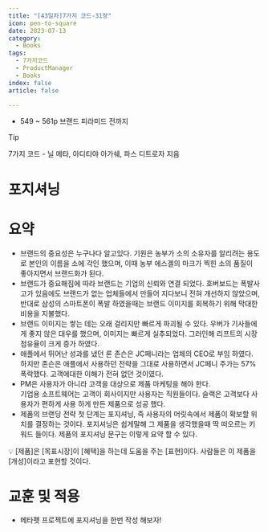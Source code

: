 ```yaml
---
title: "[43일차]7가지 코드-31장"
icon: pen-to-square
date: 2023-07-13
category:
  - Books
tags:
  - 7가지코드
  - ProductManager
  - Books
index: false
article: false

---
```


- 549 ~ 561p 브랜드 피라미드 전까지

<!-- more -->

>[!tip]
>7가지 코드 - 닐 메타, 아디티야 아가쉐, 파스 디트로자 지음


# 포지셔닝

# 요약

- 브랜드의 중요성은 누구나다 알고있다. 기원은 농부가 소의 소유자를 알리려는 용도로 본인의 이름을 소에 각인 했으며, 이때 농부 에스겔의 마크가 찍힌 소의 품질이 좋아지면서 브랜드화가 된다.
- 브랜드가 중요해짐에 따라 브랜드는 기업의 신뢰와 연결 되었다. 호버보드는 폭발사고가 있음에도 브랜드가 없는 업체들에서 만들어 지다보니 전혀 개선하지 않았으며, 반대로 삼성의 스마트폰이 폭발 하였을때는 브랜드 이미지를 회복하기 위해 막대한 비용을 지불했다.
- 브랜드 이미지는 쌓는 데는 오래 걸리지만 빠르게 파괴될 수 있다. 우버가 기사들에게 좋지 않은 대우를 했으며, 이미지는 빠르게 실추되었다. 그러인해 리프트의 시장 점유율이 크게 증가 하였다.
- 애플에서 뛰어난 성과를 냈던 론 존슨은 JC페니라는 업체의 CEO로 부임 하였다. 하지만 존슨은 애플에서 사용하던 전략을 그대로 사용하면서 JC페니 주가는 57% 폭락했다. 고객에대한 이해가 전혀 없던 것이였다.
- PM은 사용자가 아니라 고객을 대상으로 제품 마케팅을 해야 한다.  
기업용 소프트웨어는 고객이 회사이지만 사용자는 직원들이다. 슬랙은 고객보다 사용자가 편하게 사용 하게 만든 제품으로 성공 했다.
- 제품의 브랜딩 전략 첫 단계는 포지셔닝, 즉 사용자의 머릿속에서 제품이 확보할 위치를 결정하는 것이다. 포지셔닝은 쉽게말해 그 제품을 생각했을때 딱 떠오르는 키워드 들이다. 
제품의 포지셔닝 문구는 이렇게 요약 할 수 있다.

<aside>
💡 [제품]은 [목표시장]이 [혜택]을 하는데 도움을 주는 [표현]이다. 
사람들은 이 제품을 [개성]이라고 표현할 것이다.

</aside>

# 교훈 및 적용

- 메타펫 프로젝트에 포지셔닝을 한번 작성 해보자!